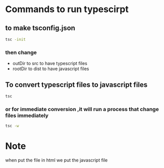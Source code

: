 # Commands to run typescirpt
## to make tsconfig.json
```sh
tsc -init
```
### then change 
- outDir to src to have typescript files
- rootDir to dist to have javascript files

## To convert typescript files to javascript files

```sh
tsc 
```
### or for immediate conversion ,it will run a process that change files immediately
```sh
tsc -w
```

# Note
when put the file in html we put the javascript file